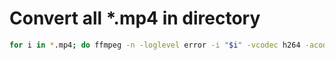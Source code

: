 # Convert all \*.mp4 in directory

```sh
for i in *.mp4; do ffmpeg -n -loglevel error -i "$i" -vcodec h264 -acodec mp3 -vf scale=640:-1 "cc/${i}"; done
```
